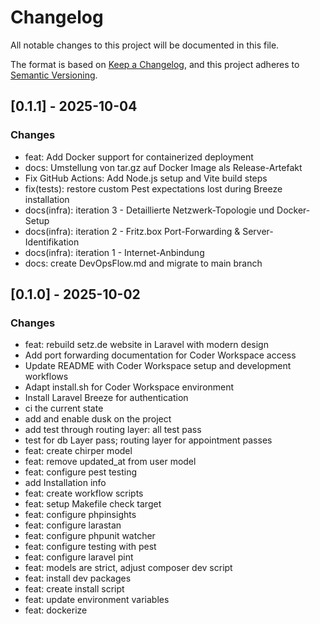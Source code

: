 # Changelog

All notable changes to this project will be documented in this file.

The format is based on [Keep a Changelog](https://keepachangelog.com/en/1.0.0/),
and this project adheres to [Semantic Versioning](https://semver.org/spec/v2.0.0.html).

## [0.1.1] - 2025-10-04

### Changes
- feat: Add Docker support for containerized deployment
- docs: Umstellung von tar.gz auf Docker Image als Release-Artefakt
- Fix GitHub Actions: Add Node.js setup and Vite build steps
- fix(tests): restore custom Pest expectations lost during Breeze installation
- docs(infra): iteration 3 - Detaillierte Netzwerk-Topologie und Docker-Setup
- docs(infra): iteration 2 - Fritz.box Port-Forwarding & Server-Identifikation
- docs(infra): iteration 1 - Internet-Anbindung
- docs: create DevOpsFlow.md and migrate to main branch


## [0.1.0] - 2025-10-02

### Changes
- feat: rebuild setz.de website in Laravel with modern design
- Add port forwarding documentation for Coder Workspace access
- Update README with Coder Workspace setup and development workflows
- Adapt install.sh for Coder Workspace environment
- Install Laravel Breeze for authentication
- ci the current state
- add and enable dusk on the project
- add test through routing layer: all test pass
- test for db Layer pass; routing layer for appointment passes
- feat: create chirper model
- feat: remove updated_at from user model
- feat: configure pest testing
- add Installation info
- feat: create workflow scripts
- feat: setup Makefile check target
- feat: configure phpinsights
- feat: configure larastan
- feat: configure phpunit watcher
- feat: configure testing with pest
- feat: configure laravel pint
- feat: models are strict, adjust composer dev script
- feat: install dev packages
- feat: create install script
- feat: update environment variables
- feat: dockerize


